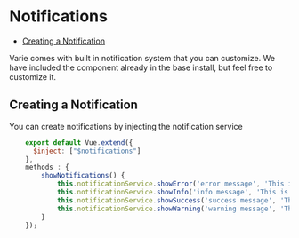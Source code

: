 # Notifications

- [Creating a Notification](#creating-a-notification)

Varie comes with built in notification system that you can customize. 
We have included the component already in the base install, but feel free to customize it.

## Creating a Notification

You can create notifications by injecting the notification service

```js
    export default Vue.extend({
      $inject: ["$notifications"]
    },
    methods : {
    	showNotifications() {
    		this.notificationService.showError('error message', 'This is an Error Notification');
            this.notificationService.showInfo('info message', 'This is an Info Notification')
            this.notificationService.showSuccess('success message', 'This is an Success Notification, that never goes away', 0)
            this.notificationService.showWarning('warning message', 'This is an Warning Notification with 10 second delay before it goes away', 10000)
    	}
    });
```

